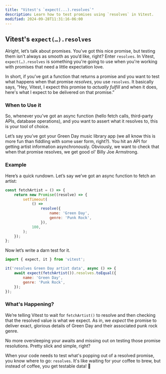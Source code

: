 ```yaml
---
title: "Vitest's `expect(...).resolves`"
description: Learn how to test promises using `resolves` in Vitest.
modified: 2024-09-28T11:31:16-06:00
---
```


## Vitest's `expect(…).resolves`

Alright, let’s talk about promises. You’ve got this nice promise, but testing them isn't always as smooth as you’d like, right? Enter `resolves`. In Vitest, `expect(…).resolves` is something you're going to use when you're working with promises that need a little expectation love.

In short, if you’ve got a function that returns a promise and you want to test what happens when that promise _resolves_, you use `resolves`. It basically says, “Hey, Vitest, I expect this promise to _actually fulfill_ and when it does, here's what I expect to be delivered on that promise.”

### When to Use it

So, whenever you’ve got an async function (hello fetch calls, third-party APIs, database operations), and you want to assert what it resolves to, this is your tool of choice.

Let’s say you’ve got your Green Day music library app (we all know this is more fun than fiddling with some user form, right?). You hit an API for getting artist information asynchronously. Obviously, we want to check that when that promise resolves, we get good ol' Billy Joe Armstrong.

### Example

Here’s a quick rundown. Let’s say we’ve got an async function to fetch an artist:

```javascript
const fetchArtist = () => {
	return new Promise((resolve) => {
		setTimeout(
			() =>
				resolve({
					name: 'Green Day',
					genre: 'Punk Rock',
				}),
			100,
		);
	});
};
```

Now let’s write a darn test for it.

```javascript
import { expect, it } from 'vitest';

it('resolves Green Day artist data', async () => {
	await expect(fetchArtist()).resolves.toEqual({
		name: 'Green Day',
		genre: 'Punk Rock',
	});
});
```

### What's Happening?

We’re telling Vitest to wait for `fetchArtist()` to resolve and then checking that the resolved value is what we expect. As in, we _expect_ the promise to deliver exact, glorious details of Green Day and their associated punk rock genre.

No more oversleeping your awaits and missing out on testing those promise resolutions. Pretty slick and simple, right?

When your code needs to test what's popping out of a resolved promise, you know where to go: `resolves`. It's like waiting for your coffee to brew, but instead of coffee, you get testable data! 🌟

```ts

```
